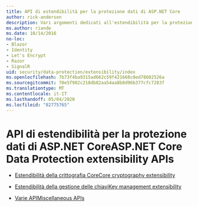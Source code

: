 ```yaml
---
title: API di estendibilità per la protezione dati di ASP.NET Core
author: rick-anderson
description: Vari argomenti dedicati all'estendibilità per la protezione dati di ASP.NET Core.
ms.author: riande
ms.date: 10/14/2016
no-loc:
- Blazor
- Identity
- Let's Encrypt
- Razor
- SignalR
uid: security/data-protection/extensibility/index
ms.openlocfilehash: 7b73f4ba9315ad662c59f421668c0ed78602526a
ms.sourcegitcommit: 70e5f982c218db82aa54aa8b8d96b377cfc7283f
ms.translationtype: MT
ms.contentlocale: it-IT
ms.lasthandoff: 05/04/2020
ms.locfileid: "82775765"
---
```

# <a name="aspnet-core-data-protection-extensibility-apis"></a><span data-ttu-id="e7776-103">API di estendibilità per la protezione dati di ASP.NET Core</span><span class="sxs-lookup"><span data-stu-id="e7776-103">ASP.NET Core Data Protection extensibility APIs</span></span>

* [<span data-ttu-id="e7776-104">Estendibilità della crittografia Core</span><span class="sxs-lookup"><span data-stu-id="e7776-104">Core cryptography extensibility</span></span>](xref:security/data-protection/extensibility/core-crypto)

* [<span data-ttu-id="e7776-105">Estendibilità della gestione delle chiavi</span><span class="sxs-lookup"><span data-stu-id="e7776-105">Key management extensibility</span></span>](xref:security/data-protection/extensibility/key-management)

* [<span data-ttu-id="e7776-106">Varie API</span><span class="sxs-lookup"><span data-stu-id="e7776-106">Miscellaneous APIs</span></span>](xref:security/data-protection/extensibility/misc-apis)
